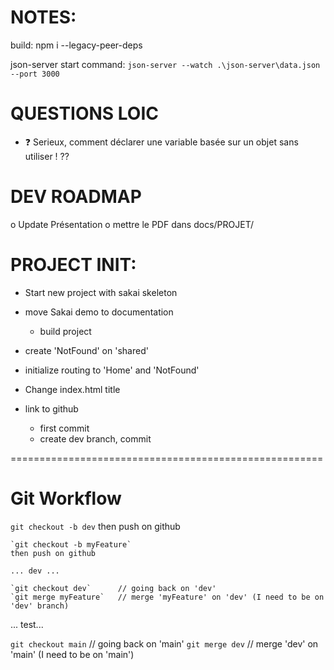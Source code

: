 # NOTES:
build:
npm i --legacy-peer-deps

json-server start command:
`json-server --watch .\json-server\data.json --port 3000`


# QUESTIONS LOIC
- ❓ Serieux, comment déclarer une variable basée sur un objet sans utiliser ! ??


# DEV ROADMAP
o Update Présentation
	o mettre le PDF dans docs/PROJET/


# PROJECT INIT: 
- Start new project with sakai skeleton
- move Sakai demo to documentation
	- build project
- create 'NotFound' on 'shared'
- initialize routing to 'Home' and 'NotFound'

- Change index.html title

- link to github
	- first commit
	- create dev branch, commit

======================================================

# Git Workflow
`git checkout -b dev`
then push on github

	`git checkout -b myFeature`
	then push on github

	... dev ...

	`git checkout dev`		// going back on 'dev'
	`git merge myFeature` 	// merge 'myFeature' on 'dev' (I need to be on 'dev' branch)

... test...

`git checkout main` 		// going back on 'main'
`git merge dev` 			// merge 'dev' on 'main' (I need to be on 'main')
